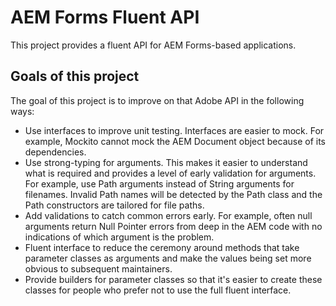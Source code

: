 # AEM Forms Fluent API

This project provides a fluent API for AEM Forms-based applications.

## Goals of this project

The goal of this project is to improve on that Adobe API in the following ways:

* Use interfaces to improve unit testing.  Interfaces are easier to mock.  For example, Mockito cannot mock the AEM Document object because of its dependencies. 
* Use strong-typing for arguments.  This makes it easier to understand what is required and provides a level of early validation for arguments.  For example, use Path arguments instead of String arguments for filenames.  Invalid Path names will be detected by the Path class and the Path constructors are tailored for file paths.
* Add validations to catch common errors early.  For example, often null arguments return Null Pointer errors from deep in the AEM code with no indications of which argument is the problem.
* Fluent interface to reduce the ceremony around methods that take parameter classes as arguments and make the values being set more obvious to subsequent maintainers.
* Provide builders for parameter classes so that it's easier to create these classes for people who prefer not to use the full fluent interface.
